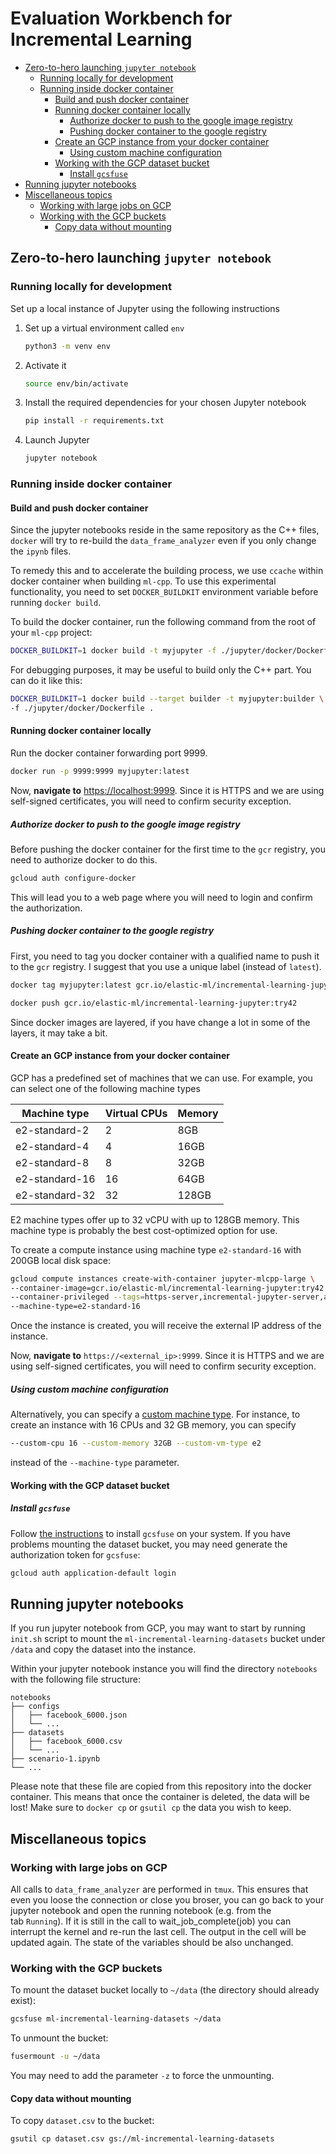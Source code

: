 # Evaluation Workbench for Incremental Learning <!-- omit in toc -->

- [Zero-to-hero launching `jupyter notebook`](#zero-to-hero-launchingjupyter-notebook)
  - [Running locally for development](#running-locally-for-development)
  - [Running inside docker container](#running-inside-docker-container)
    - [Build and push docker container](#build-and-push-docker-container)
    - [Running docker container locally](#running-docker-container-locally)
      - [Authorize docker to push to the google image registry](#authorize-docker-to-push-to-the-google-image-registry)
      - [Pushing docker container to the google registry](#pushing-docker-container-to-the-google-registry)
    - [Create an GCP instance from your docker container](#create-an-gcp-instance-from-your-docker-container)
      - [Using custom machine configuration](#using-custom-machine-configuration)
    - [Working with the GCP dataset bucket](#working-with-the-gcp-dataset-bucket)
      - [Install `gcsfuse`](#install-gcsfuse)
- [Running jupyter notebooks](#running-jupyter-notebooks)
- [Miscellaneous topics](#miscellaneous-topics)
  - [Working with large jobs on GCP](#working-with-large-jobs-on-gcp)
  - [Working with the GCP buckets](#working-with-the-gcp-buckets)
    - [Copy data without mounting](#copy-data-without-mounting)

## Zero-to-hero launching `jupyter notebook`

### Running locally for development

Set up a local instance of Jupyter using the following instructions

1. Set up a virtual environment called `env`

    ```bash
    python3 -m venv env
    ```

2. Activate it

    ```bash
    source env/bin/activate
    ```

3. Install the required dependencies for your chosen Jupyter notebook

    ```bash
    pip install -r requirements.txt
    ```

4. Launch Jupyter

    ```bash
    jupyter notebook
    ```

### Running inside docker container

#### Build and push docker container

Since the jupyter notebooks reside in the same repository as the C++ files, `docker` will try to re-build the `data_frame_analyzer` even if you only change the `ipynb` files.

To remedy this and to accelerate the building process, we use `ccache` within docker container when building `ml-cpp`. To use this experimental functionality, you need to set `DOCKER_BUILDKIT` environment variable before running `docker build`.

To build the docker container, run the following command from the root of your `ml-cpp` project:

```bash
DOCKER_BUILDKIT=1 docker build -t myjupyter -f ./jupyter/docker/Dockerfile .
```

For debugging purposes, it may be useful to build only the C++ part. You can do it like this:

```bash
DOCKER_BUILDKIT=1 docker build --target builder -t myjupyter:builder \
-f ./jupyter/docker/Dockerfile .
```

#### Running docker container locally

Run the docker container forwarding port 9999.

```bash
docker run -p 9999:9999 myjupyter:latest
```

Now, **navigate to** [https://localhost:9999](https://localhost:9999). Since it is HTTPS and we are using self-signed certificates, you will need to confirm security exception.

##### Authorize docker to push to the google image registry

Before pushing the docker container for the first time to the `gcr` registry, you need to authorize
docker to do this.

```bash
gcloud auth configure-docker
```

This will lead you to a web page where you will need to login and confirm the authorization.

##### Pushing docker container to the google registry

First, you need to tag you docker container with a qualified name to push it to the `gcr` registry. I suggest that you use a unique label (instead of `latest`).

```bash
docker tag myjupyter:latest gcr.io/elastic-ml/incremental-learning-jupyter:try42
```

```bash
docker push gcr.io/elastic-ml/incremental-learning-jupyter:try42
```

Since docker images are layered, if you have change a lot in some of the layers, it may take a bit.

#### Create an GCP instance from your docker container

GCP has a predefined set of machines that we can use. For example, you can select one of the following machine types

| Machine type   | Virtual CPUs | Memory |
| -------------- | ------------ | ------ |
| e2-standard-2  | 2            | 8GB    |
| e2-standard-4  | 4            | 16GB   |
| e2-standard-8  | 8            | 32GB   |
| e2-standard-16 | 16           | 64GB   |
| e2-standard-32 | 32           | 128GB  |

E2 machine types offer up to 32 vCPU with up to 128GB memory. This machine type is probably the best cost-optimized option for use.

To create a compute instance using machine type `e2-standard-16` with 200GB local disk space:

```bash
gcloud compute instances create-with-container jupyter-mlcpp-large \
--container-image=gcr.io/elastic-ml/incremental-learning-jupyter:try42 --boot-disk-size=200GB \
--container-privileged --tags=https-server,incremental-jupyter-server,allow-ssh \
--machine-type=e2-standard-16
```

Once the instance is created, you will receive the external IP address of the instance.

Now, **navigate to** `https://<external_ip>:9999`. Since it is HTTPS and we are using self-signed certificates, you will need to confirm security exception.

##### Using custom machine configuration

Alternatively, you can specify a [custom machine type](https://cloud.google.com/compute/docs/instances/creating-instance-with-custom-machine-type#gcloud). For instance, to create an instance with 16 CPUs and 32 GB memory, you can specify

```bash
--custom-cpu 16 --custom-memory 32GB --custom-vm-type e2
```

instead of the `--machine-type` parameter.

#### Working with the GCP dataset bucket

##### Install `gcsfuse`

Follow [the instructions](https://github.com/GoogleCloudPlatform/gcsfuse/blob/master/docs/installing.md) to install `gcsfuse` on your system. If you have problems mounting the dataset bucket, you may need generate the authorization token for  `gcsfuse`:

```bash
gcloud auth application-default login
```

## Running jupyter notebooks

If you run jupyter notebook from GCP, you may want to start by running `init.sh` script to mount the `ml-incremental-learning-datasets` bucket under `/data` and copy the dataset into the instance.

Within your jupyter notebook instance you will find the directory `notebooks` with the following file structure:

```tree
notebooks
├── configs
│   ├── facebook_6000.json
│   └── ...
├── datasets
│   ├── facebook_6000.csv
│   └── ...
├── scenario-1.ipynb
└── ...
```

Please note that these file are copied from this repository into the docker container. This means that once the container is deleted, the data will be lost! Make sure to `docker cp` or `gsutil cp` the data you wish to keep.

## Miscellaneous topics

### Working with large jobs on GCP

All calls to `data_frame_analyzer` are performed in `tmux`. This ensures that even you loose the connection or close you broser, you can go back to your jupyter notebook and open the running notebook (e.g. from the tab `Running`). If it is still in the call to wait_job_complete(job) you can interrupt the kernel and re-run the last cell. The output in the cell will be updated again. The state of the variables should be also unchanged.

### Working with the GCP buckets

To mount the dataset bucket locally to `~/data` (the directory should already exist):

```bash
gcsfuse ml-incremental-learning-datasets ~/data
```

To unmount the bucket:

```bash
fusermount -u ~/data
```

You may need to add the parameter `-z` to force the unmounting.

#### Copy data without mounting

To copy `dataset.csv` to the bucket:

```bash
gsutil cp dataset.csv gs://ml-incremental-learning-datasets
```
